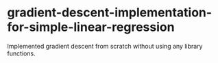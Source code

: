 # gradient-descent-implementation-for-simple-linear-regression
Implemented gradient descent from scratch without using any library functions.
